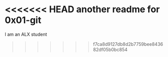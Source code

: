 <<<<<<< HEAD
another  readme for 0x01-git
=======
I am an ALX student
>>>>>>> f7ca8d9127db8d2b7759bee843682df05b0bc854
